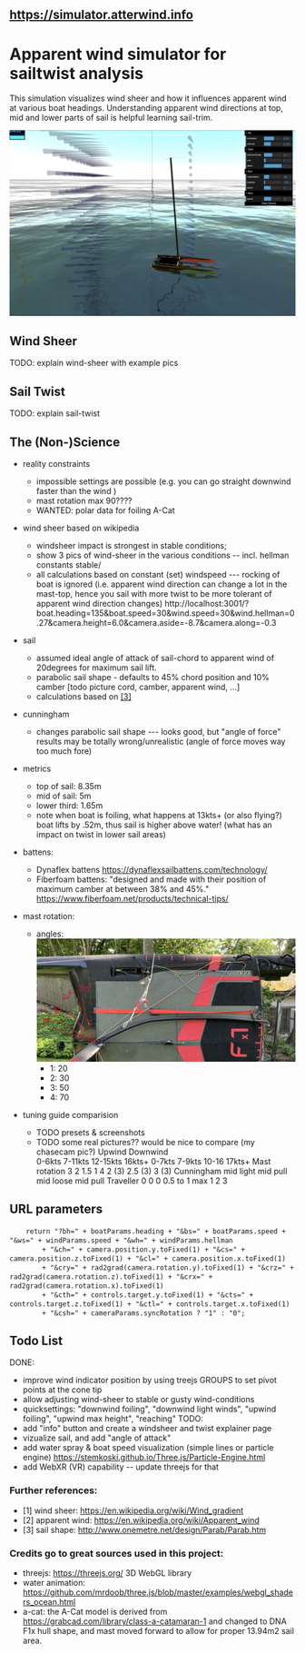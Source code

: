 ## https://simulator.atterwind.info
# Apparent wind simulator for sailtwist analysis
This simulation visualizes wind sheer and how it influences apparent wind at various boat headings. Understanding apparent wind directions at top, mid and lower parts of sail is helpful learning sail-trim.

![simulator](simulator-screenshot-1.jpg "sdf")

## Wind Sheer
TODO: explain wind-sheer with example pics

## Sail Twist
TODO: explain sail-twist


## The (Non-)Science 

* reality constraints
    * impossible settings are possible (e.g. you can go straight downwind faster than the wind )
    * mast rotation max 90????
    * WANTED: polar data for foiling A-Cat
* wind sheer based on wikipedia
    * windsheer impact is strongest in stable conditions; 
    * show 3 pics of wind-sheer in the various conditions -- incl. hellman constants stable/ 
    * all calculations based on constant (set) windspeed --- rocking of boat is ignored (i.e. apparent wind direction can change a lot in the mast-top, hence you sail with more twist to be more tolerant of apparent wind direction changes)
    http://localhost:3001/?boat.heading=135&boat.speed=30&wind.speed=30&wind.hellman=0.27&camera.height=6.0&camera.aside=-8.7&camera.along=-0.3

* sail
    * assumed ideal angle of attack of sail-chord to apparent wind of 20degrees for maximum sail lift.
    * parabolic sail shape - defaults to 45% chord position and 10% camber [todo picture cord, camber, apparent wind, ...]
    * calculations based on [[3]](http://www.onemetre.net/design/Parab/Parab.htm)

* cunningham
    * changes parabolic sail shape --- looks good, but "angle of force" results may be totally wrong/unrealistic (angle of force moves way too much fore)
* metrics
    * top of sail: 8.35m
    * mid of sail: 5m
    * lower third: 1.65m
    * note when boat is foiling, what happens at 13kts+ (or also flying?) boat lifts by .52m, thus sail is higher above water! (what has an impact on twist in lower sail areas) 

* battens:
    * Dynaflex battens https://dynaflexsailbattens.com/technology/ 
    * Fiberfoam battens: "designed and made with their position of maximum camber at between 38% and 45%." https://www.fiberfoam.net/products/technical-tips/ 

* mast rotation:
    * angles: ![mast rotation angles on a DNA F1x](mastrotationanglesdnaf1x.jpg)
        * 1: 20 
        * 2: 30
        * 3: 50
        * 4: 70

* tuning guide comparision 
    * TODO presets & screenshots
    * TODO some real pictures?? would be nice to compare (my chasecam pic?)
	Upwind				Downwind			
	0-6kts	7-11kts	12-15kts	16kts+	0-7kts	7-9kts	10-16	17kts+
Mast rotation	3	2	1.5	1	4	2 (3)	2.5 (3)	3 (3)
Cunningham	mid	light	mid	pull	mid	loose	mid	pull
Traveller	0	0	0	0.5 to 1	max	1	2	3

## URL parameters

        return "?bh=" + boatParams.heading + "&bs=" + boatParams.speed + "&ws=" + windParams.speed + "&wh=" + windParams.hellman
            + "&ch=" + camera.position.y.toFixed(1) + "&cs=" + camera.position.z.toFixed(1) + "&cl=" + camera.position.x.toFixed(1)
            + "&cry=" + rad2grad(camera.rotation.y).toFixed(1) + "&crz=" + rad2grad(camera.rotation.z).toFixed(1) + "&crx=" + rad2grad(camera.rotation.x).toFixed(1)
            + "&cth=" + controls.target.y.toFixed(1) + "&cts=" + controls.target.z.toFixed(1) + "&ctl=" + controls.target.x.toFixed(1)
            + "&csh=" + cameraParams.syncRotation ? "1" : "0";

## Todo List
DONE:
* improve wind indicator position by using treejs GROUPS to set pivot points at the cone tip
* allow adjusting wind-sheer to stable or gusty wind-conditions
* quicksettings: "downwind foiling", "downwind light winds", "upwind foiling", "upwind max height", "reaching"
TODO:
* add "info" button and create a windsheer and twist explainer page
* vizualize sail, and add "angle of attack" 
* add water spray & boat speed visualization (simple lines or particle engine)
https://stemkoski.github.io/Three.js/Particle-Engine.html 
* add WebXR (VR) capability -- update threejs for that

### Further references:
* [1] wind sheer: https://en.wikipedia.org/wiki/Wind_gradient
* [2] apparent wind: https://en.wikipedia.org/wiki/Apparent_wind 
* [3] sail shape: http://www.onemetre.net/design/Parab/Parab.htm 

### Credits go to great sources used in this project:
* threejs: https://threejs.org/ 3D WebGL library
* water animation: https://github.com/mrdoob/three.js/blob/master/examples/webgl_shaders_ocean.html 
* a-cat: the A-Cat model is derived from https://grabcad.com/library/class-a-catamaran-1 and changed to DNA F1x hull shape, and mast moved forward to allow for proper 13.94m2 sail area.
